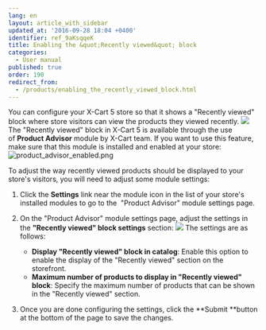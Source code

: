 ```yaml
---
lang: en
layout: article_with_sidebar
updated_at: '2016-09-28 18:04 +0400'
identifier: ref_9aKsqqeK
title: Enabling the &quot;Recently viewed&quot; block
categories:
  - User manual
published: true
order: 190
redirect_from:
  - /products/enabling_the_recently_viewed_block.html
---
```

You can configure your X-Cart 5 store so that it shows a "Recently viewed" block where store visitors can view the products they viewed recently. 
![]({{site.baseurl}}/attachments/6389772/6586379.png)
The "Recently viewed" block in X-Cart 5 is available through the use of **Product Advisor** module by X-Cart team. If you want to use this feature, make sure that this module is installed and enabled at your store:
![product_advisor_enabled.png]({{site.baseurl}}/attachments/ref_9aKsqqeK/product_advisor_enabled.png)

To adjust the way recently viewed products should be displayed to your store's visitors, you will need to adjust some module settings:

1.  Click the **Settings** link near the module icon in the list of your store's installed modules to go to the  "Product Advisor" module settings page.
2.  On the "Product Advisor" module settings page, adjust the settings in the **"Recently viewed" block settings** section:
    ![]({{site.baseurl}}/attachments/6389772/8717922.png)
    The settings are as follows:
    *   **Display "Recently viewed" block in catalog**: Enable this option to enable the display of the "Recently viewed" section on the storefront.
    *   **Maximum number of products to display in "Recently viewed" block**: Specify the maximum number of products that can be shown in the "Recently viewed" section.

3.  Once you are done configuring the settings, click the **Submit **button at the bottom of the page to save the changes.
